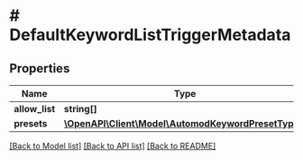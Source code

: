 # # DefaultKeywordListTriggerMetadata

## Properties

Name | Type | Description | Notes
------------ | ------------- | ------------- | -------------
**allow_list** | **string[]** |  | [optional]
**presets** | [**\OpenAPI\Client\Model\AutomodKeywordPresetType[]**](AutomodKeywordPresetType.md) |  | [optional]

[[Back to Model list]](../../README.md#models) [[Back to API list]](../../README.md#endpoints) [[Back to README]](../../README.md)
